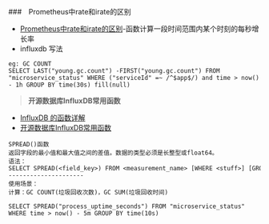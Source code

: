 ###　Prometheus中rate和irate的区别
- [Prometheus中rate和irate的区别](https://www.zhukun.net/archives/8301)-函数计算一段时间范围内某个时刻的每秒增长率
- influxdb 写法
```
eg: GC COUNT
SELECT LAST("young.gc.count") -FIRST("young.gc.count") FROM "microservice_status" WHERE ("serviceId" =~ /^$app$/) and time > now() - 1h GROUP BY time(30s) fill(null)
```
> **开源数据库InfluxDB常用函数**

- [InfluxDB 的函数详解](https://blog.csdn.net/zx711166/article/details/84381077)
- [开源数据库InfluxDB常用函数](https://blog.csdn.net/weixin_36135773/article/details/78789443)
```
SPREAD()函数
返回字段的最小值和最大值之间的差值。数据的类型必须是长整型或float64。
语法：
SELECT SPREAD(<field_key>) FROM <measurement_name> [WHERE <stuff>] [GROUP BY <stuff>]
--------------------- 
使用场景：
计算：GC COUNT(垃圾回收次数)，GC SUM(垃圾回收时间)

SELECT SPREAD("process_uptime_seconds") FROM "microservice_status" WHERE time > now() - 5m GROUP BY time(10s)
```